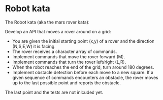 # Robot kata
The Robot kata (aka the mars rover kata):

Develop an API that moves a rover around on a grid:
- You are given the initial starting point (x,y) of a rover and the direction (N,S,E,W) it is facing.
- The rover receives a character array of commands.
- Implement commands that move the rover forward (M).
- Implement commands that turn the rover left/right (L,R).
- When the robot reaches the end of the grid, turn around 180 degrees.
- Implement obstacle detection before each move to a new square. If a given sequence of commands encounters an obstacle, the rover moves up to the last possible point and reports the obstacle.

The last point and the tests are not inlcuded yet.
